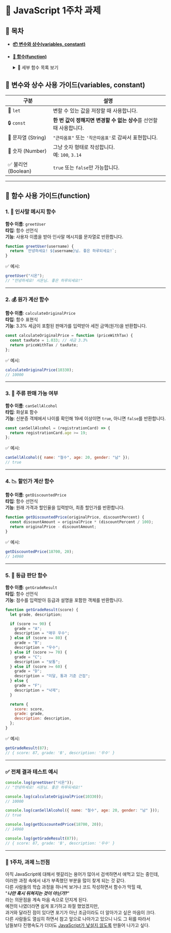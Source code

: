 # 📅 JavaScript 1주차 과제

## 📖 목차

- [**📦 변수와 상수(variables, constant)**](#-변수와-상수-사용-가이드variables-constant)
- [**🔁 함수(function)**](#-함수-사용-가이드function)
  <details>
    <summary>📌 세부 함수 목록 보기</summary>

  - [👋 인사말 메시지 함수](#1--인사말-메시지-함수)
  - [💰 원가 계산 함수](#2--원가-계산-함수)
  - [🍺 주류 판매 가능 여부](#3--주류-판매-가능-여부)
  - [📉 할인가 계산 함수](#4--할인가-계산-함수)
  - [🏅 등급 판단 함수](#5--등급-판단-함수)
  - [✅ 전체 결과 테스트 예시](#-전체-결과-테스트-예시)

  </details>

## 📘 변수와 상수 사용 가이드(variables, constant)

| 구분                | 설명                                                                |
| ------------------- | ------------------------------------------------------------------- |
| 🔁 `let`            | 변할 수 있는 값을 저장할 때 사용합니다.                             |
| 🔒 `const`          | **한 번 값이 정해지면 변경할 수 없는 상수**를 선언할 때 사용합니다. |
| 📝 문자열 (String)  | `"큰따옴표"` 또는 `'작은따옴표'`로 감싸서 표현합니다.               |
| 🔢 숫자 (Number)    | 그냥 숫자 형태로 작성합니다.<br>예: `100`, `3.14`                   |
| ✅ 불리언 (Boolean) | `true` 또는 `false`만 가능합니다.                                   |

---

## 📗 함수 사용 가이드(function)

### 1. 👋 인사말 메시지 함수

**함수 이름**: `greetUser`  
**타입**: 함수 선언식  
**기능**: 사용자 이름을 받아 인사말 메시지를 문자열로 반환합니다.

```js
function greetUser(username) {
  return `안녕하세요! ${username}님. 좋은 하루되세요!`;
}
```

✅ 예시:

```js
greetUser("시온");
// "안녕하세요! 시온님. 좋은 하루되세요!"
```

---

### 2. 💰 원가 계산 함수

**함수 이름**: `calculateOriginalPrice`  
**타입**: 함수 표현식  
**기능**: 3.3% 세금이 포함된 판매가를 입력받아 세전 금액(원가)을 반환합니다.

```js
const calculateOriginalPrice = function (priceWithTax) {
  const taxRate = 1.033; // 세금 3.3%
  return priceWithTax / taxRate;
};
```

✅ 예시:

```js
calculateOriginalPrice(10330);
// 10000
```

---

### 3. 🍺 주류 판매 가능 여부

**함수 이름**: `canSellAlcohol`  
**타입**: 화살표 함수  
**기능**: 신분증 객체에서 나이를 확인해 19세 이상이면 `true`, 아니면 `false`를 반환합니다.

```js
const canSellAlcohol = (registrationCard) => {
  return registrationCard.age >= 19;
};
```

✅ 예시:

```js
canSellAlcohol({ name: "철수", age: 20, gender: "남" });
// true
```

---

### 4. 📉 할인가 계산 함수

**함수 이름**: `getDiscountedPrice`  
**타입**: 함수 선언식  
**기능**: 원래 가격과 할인율을 입력받아, 최종 할인가를 반환합니다.

```js
function getDiscountedPrice(originalPrice, discountPercent) {
  const discountAmount = originalPrice * (discountPercent / 100);
  return originalPrice - discountAmount;
}
```

✅ 예시:

```js
getDiscountedPrice(18700, 20);
// 14960
```

---

### 5. 🏅 등급 판단 함수

**함수 이름**: `getGradeResult`  
**타입**: 함수 선언식  
**기능**: 점수를 입력받아 등급과 설명을 포함한 객체를 반환합니다.

```js
function getGradeResult(score) {
  let grade, description;

  if (score >= 90) {
    grade = "A";
    description = "매우 우수";
  } else if (score >= 80) {
    grade = "B";
    description = "우수";
  } else if (score >= 70) {
    grade = "C";
    description = "보통";
  } else if (score >= 60) {
    grade = "D";
    description = "미달, 통과 기준 근접";
  } else {
    grade = "F";
    description = "낙제";
  }

  return {
    score: score,
    grade: grade,
    description: description,
  };
}
```

✅ 예시:

```js
getGradeResult(87);
// { score: 87, grade: 'B', description: '우수' }
```

---

### ✅ 전체 결과 테스트 예시

```js
console.log(greetUser("시온"));
// "안녕하세요! 시온님. 좋은 하루되세요!"

console.log(calculateOriginalPrice(10330));
// 10000

console.log(canSellAlcohol({ name: "철수", age: 20, gender: "남" }));
// true

console.log(getDiscountedPrice(18700, 20));
// 14960

console.log(getGradeResult(87));
// { score: 87, grade: 'B', description: '우수' }
```

---

### 🫠 1주차, 과제 느낀점
아직 JavaScript에 대해서 헷갈리는 용어가 많아서 검색하면서 애먹고 있는 중인데,   
이러한 과정 속에서 내가 부족했던 부분을 많이 찾게 되는 것 같다.   
다른 사람들의 학습 과정을 하나씩 보거나 코드 작성하면서 함수가 막힐 때,   
"***나만 혹시 뒤쳐지는 것이 아닌가?***"   
라는 의문점을 계속 마음 속으로 던지게 된다.   
예전의 나였더라면 쉽게 포기하고 좌절 했었겠지만,   
과거와 달라진 점이 있다면 포기가 아닌 조금이라도 더 알아가고 싶은 마음이 크다.   
다른 사람들도 열심히 하면서 참고 앞으로 나아가고 있으니 나도 그 뒤를 따라서   
남들보다 진행속도가 더뎌도 <U>JavaScript가 낯설지 않도록</U> 만들어 나가고 싶다.   
